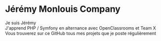 # Jérémy Monlouis Company
Je suis Jérémy <br>
J'apprend PHP / Symfony en alternance avec OpenClassrooms et Team X<br>
Vous trouverez sur ce GitHub tous mes projets que je poste régulièrement
